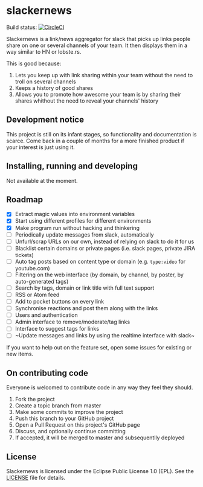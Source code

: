 # slackernews

Build status: [![CircleCI](https://circleci.com/gh/punnie/slackernews/tree/master.svg?style=svg)](https://circleci.com/gh/punnie/slackernews/tree/master)

Slackernews is a link/news aggregator for slack that picks up links people share on one or several channels of your team. It then displays them in a way similar to HN or lobste.rs.

This is good because:

1. Lets you keep up with link sharing within your team without the need to troll on several channels
1. Keeps a history of good shares
1. Allows you to promote how awesome your team is by sharing their shares whithout the need to reveal your channels' history

## Development notice

This project is still on its infant stages, so functionality and documentation is scarce. Come back in a couple of months for a more finished product if your interest is just using it.

## Installing, running and developing

Not available at the moment.

## Roadmap

- [x] Extract magic values into environment variables
- [x] Start using different profiles for different environments
- [x] Make program run without hacking and thinkering
- [ ] Periodically update messages from slack, automatically
- [ ] Unfurl/scrap URLs on our own, instead of relying on slack to do it for us
- [ ] Blacklist certain domains or private pages (i.e. slack pages, private JIRA tickets)
- [ ] Auto tag posts based on content type or domain (e.g. `type:video` for youtube.com)
- [ ] Filtering on the web interface (by domain, by channel, by poster, by auto-generated tags)
- [ ] Search by tags, domain or link title with full text support
- [ ] RSS or Atom feed
- [ ] Add to pocket buttons on every link
- [ ] Synchronise reactions and post them along with the links
- [ ] Users and authentication
- [ ] Admin interface to remove/moderate/tag links
- [ ] Interface to suggest tags for links
- [ ] ~Update messages and links by using the realtime interface with slack~

If you want to help out on the feature set, open some issues for existing or new items.

## On contributing code

Everyone is welcomed to contribute code in any way they feel they should.

1. Fork the project
1. Create a topic branch from master
1. Make some commits to improve the project
1. Push this branch to your GitHub project
1. Open a Pull Request on this project's GitHub page
1. Discuss, and optionally continue committing
1. If accepted, it will be merged to master and subsequentlly deployed

## License

Slackernews is licensed under the Eclipse Public License 1.0 (EPL). See the [LICENSE](https://github.com/punnie/slackernews/blob/master/LICENSE) file for details.
